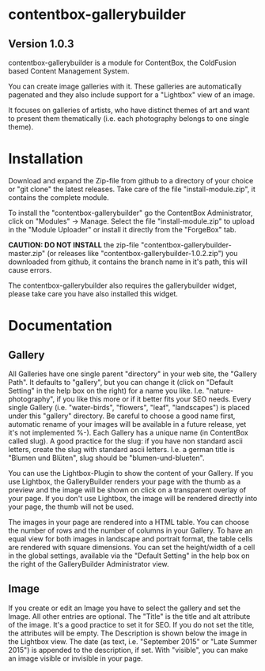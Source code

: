 # contentbox-gallerybuilder

## Version 1.0.3

contentbox-gallerybuilder is a module for ContentBox, the ColdFusion based Content Management System.

You can create image galleries with it. These galleries are automatically pagenated and they also include support for a "Lightbox" view of an image.

It focuses on galleries of artists, who have distinct themes of art and want to present them thematically (i.e. each photography belongs to one single theme).

# Installation
Download and expand the Zip-file from github to a directory of your choice or "git clone" the latest releases. Take care of the file "install-module.zip", it contains the complete module.

To install the "contentbox-gallerybuilder" go the ContentBox Administrator, click on "Modules" -> Manage. Select the file "install-module.zip" to upload in the "Module Uploader" or install it directly from the "ForgeBox" tab.

**CAUTION: DO NOT INSTALL** the zip-file "contentbox-gallerybuilder-master.zip" (or releases like "contentbox-gallerybuilder-1.0.2.zip") you downloaded from github, it contains the branch name in it's path, this will cause errors.

The contentbox-gallerybuilder also requires the gallerybuilder widget, please take care you have also installed this widget.

# Documentation

## Gallery

All Galleries have one single parent "directory" in your web site, the "Gallery Path". It defaults to "gallery", but you can change it (click on "Default Setting" in the help box on the right) for a name you like. I.e. "nature-photography", if you like this more or if it better fits your SEO needs. Every single Gallery (i.e. "water-birds", "flowers", "leaf", "landscapes") is placed under this "gallery" directory. Be careful to choose a good name first, automatic rename of your images will be available in a future release, yet it's not implemented %-). Each Gallery has a unique name (in ContentBox called slug). A good practice for the slug: if you have non standard ascii letters, create the slug with standard ascii letters. I.e. a german title is "Blumen und Blüten", slug should be "blumen-und-blueten".

You can use the Lightbox-Plugin to show the content of your Gallery. If you use Lightbox, the GalleryBuilder renders your page with the thumb as a preview and the image will be shown on click on a transparent overlay of your page. If you don't use Lightbox, the image will be rendered directly into your page, the thumb will not be used.

The images in your page are rendered into a HTML table. You can choose the number of rows and the number of columns in your Gallery. To have an equal view for both images in landscape and portrait format, the table cells are rendered with square dimensions. You can set the height/width of a cell in the global settings, available via the "Default Setting" in the help box on the right of the GalleryBuilder Administrator view.

## Image

If you create or edit an Image you have to select the gallery and set the Image. All other entries are optional.
The "Title" is the title and alt attribute of the image. It's a good practice to set it for SEO. If you do not set the title, the attributes will be empty.
The Description is shown below the image in the Lightbox view.
The date (as text, i.e. "September 2015" or "Late Summer 2015") is appended to the description, if set.
With "visible", you can make an image visible or invisible in your page.


